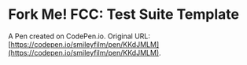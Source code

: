 # Fork Me! FCC: Test Suite Template

A Pen created on CodePen.io. Original URL: [https://codepen.io/smileyfilm/pen/KKdJMLM](https://codepen.io/smileyfilm/pen/KKdJMLM).


